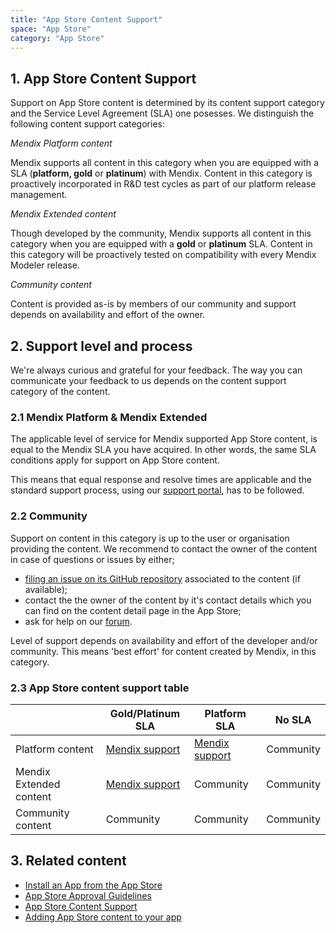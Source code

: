 ```yaml
---
title: "App Store Content Support"
space: "App Store"
category: "App Store"
---
```

## 1. App Store Content Support

Support on App Store content is determined by its content support category and the Service Level Agreement (SLA) one posesses. We distinguish the following content support categories:

_Mendix Platform content_

Mendix supports all content in this category when you are equipped with a SLA (**platform, gold** or **platinum**) with Mendix. Content in this category is proactively incorporated in R&D test cycles as part of our platform release management.     

_Mendix Extended content_

Though developed by the community, Mendix supports all content in this category when you are equipped with a **gold** or **platinum** SLA. Content in this category will be proactively tested on compatibility with every Mendix Modeler release.

_Community content_

Content is provided as-is by members of our community and support depends on availability and effort of the owner.

## 2\. Support level and process

We're always curious and grateful for your feedback. The way you can communicate your feedback to us depends on the content support category of the content.

### 2.1 Mendix Platform & Mendix Extended

The applicable level of service for Mendix supported App Store content, is equal to the Mendix SLA you have acquired. In other words, the same SLA conditions apply for support on App Store content.

This means that equal response and resolve times are applicable and the standard support process, using our [support portal](https://support.mendix.com), has to be followed.

### 2.2 Community

Support on content in this category is up to the user or organisation providing the content. We recommend to contact the owner of the content in case of questions or issues by either;

*   [filing an issue on its GitHub repository](https://guides.github.com/features/issues/) associated to the content (if available);
*   contact the the owner of the content by it's contact details which you can find on the content detail page in the App Store;
*   ask for help on our [forum](https://mxforum.mendix.com/).

Level of support depends on availability and effort of the developer and/or community. This means 'best effort' for content created by Mendix, in this category.

### 2.3 App Store content support table

|   | Gold/Platinum SLA | Platform SLA | No SLA |
| --- | --- | --- | --- |
| Platform content | [Mendix support](https://developers.mendix.com/support/)   | [Mendix support](https://developers.mendix.com/support/) | Community |
| Mendix Extended content | [Mendix support](https://developers.mendix.com/support/)   | Community | Community |
| Community content | Community | Community | Community |

## 3\. Related content

*   [Install an App from the App Store](/appstore/Install+an+App+from+the+App+Store)
*   [App Store Approval Guidelines](/appstore/App+Store+Approval+Guidelines)
*   [App Store Content Support](/appstore/App+Store+Content+Support)
*   [Adding App Store content to your app](/appstore/Adding+App+Store+content+to+your+app)
